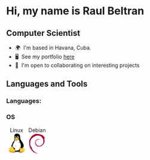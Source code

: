 Hi, my name is Raul Beltran
================================

Computer Scientist
------------------------
* 🌍  I'm based in Havana, Cuba.
* 🖥️  See my portfolio [here](https://rb58853.github.io/CV/)
* 🤝  I'm open to collaborating on interesting projects


## Languages and Tools 
<div>

### Languages:
 

### OS
<div style="display: flex; flex-direction: row; background-color: rgba(255, 255, 255, 0);">
    <div style="display: flex; flex-direction: column; background-color: rgba(255, 255, 255, 0.5); justify-content: center; align-items: center;">
        <text> Linux </text>
        <img src="https://github.com/devicons/devicon/blob/master/icons/linux/linux-original.svg" title="Linux" alt="Linux" width="55" height="55"/>
    </div>
    <div style="display: flex; flex-direction: column; background-color: rgba(255, 255, 255, 0.5); justify-content: center; align-items: center;">
        <text> Debian </text>
        <img src="https://github.com/devicons/devicon/blob/master/icons/debian/debian-original.svg" title="Debian" alt="Debian" width="55" height="55"/>
    </div>
</div>
